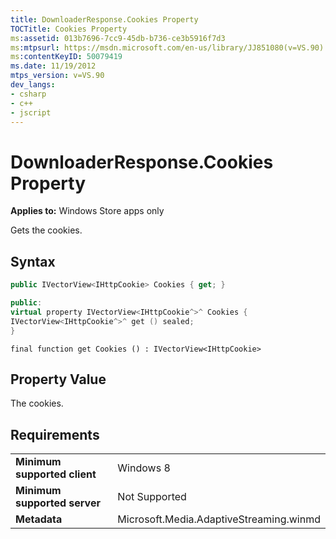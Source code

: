 ```yaml
---
title: DownloaderResponse.Cookies Property
TOCTitle: Cookies Property
ms:assetid: 013b7696-7cc9-45db-b736-ce3b5916f7d3
ms:mtpsurl: https://msdn.microsoft.com/en-us/library/JJ851080(v=VS.90)
ms:contentKeyID: 50079419
ms.date: 11/19/2012
mtps_version: v=VS.90
dev_langs:
- csharp
- c++
- jscript
---
```


# DownloaderResponse.Cookies Property

**Applies to:** Windows Store apps only

Gets the cookies.

## Syntax

``` csharp
public IVectorView<IHttpCookie> Cookies { get; }
```

``` c++
public:
virtual property IVectorView<IHttpCookie^>^ Cookies {
IVectorView<IHttpCookie^>^ get () sealed;
}
```

``` jscript
final function get Cookies () : IVectorView<IHttpCookie>
```

## Property Value

The cookies.

## Requirements

|||
|--- |--- |
|**Minimum supported client**|Windows 8|
|**Minimum supported server**|Not Supported|
|**Metadata**|Microsoft.Media.AdaptiveStreaming.winmd|

